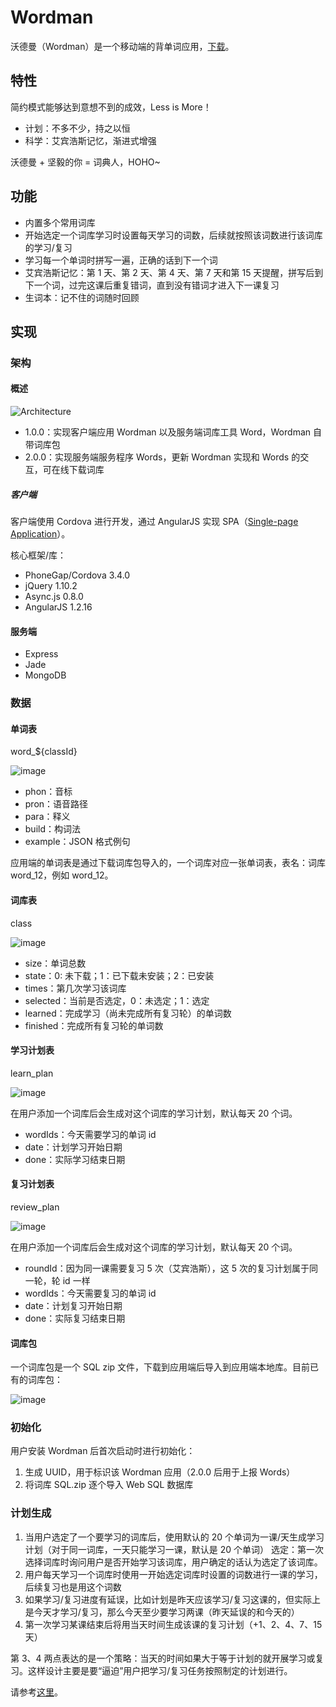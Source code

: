 Wordman
=============

沃德曼（Wordman）是一个移动端的背单词应用，[下载](http://pan.baidu.com/s/1sjtw5Rn)。

## 特性 ##

简约模式能够达到意想不到的成效，Less is More！

* 计划：不多不少，持之以恒
* 科学：艾宾浩斯记忆，渐进式增强

沃德曼 + 坚毅的你 = 词典人，HOHO~

## 功能 ##

* 内置多个常用词库
* 开始选定一个词库学习时设置每天学习的词数，后续就按照该词数进行该词库的学习/复习
* 学习每一个单词时拼写一遍，正确的话到下一个词
* 艾宾浩斯记忆：第 1 天、第 2 天、第 4 天、第 7 天和第 15 天提醒，拼写后到下一个词，过完这课后重复错词，直到没有错词才进入下一课复习
* 生词本：记不住的词随时回顾

## 实现 ##

### 架构 ###

#### 概述 ###

![Architecture](https://cloud.githubusercontent.com/assets/873584/7827317/66527f20-0458-11e5-8808-3f4368300386.png)

* 1.0.0：实现客户端应用 Wordman 以及服务端词库工具 Word，Wordman 自带词库包
* 2.0.0：实现服务端服务程序 Words，更新 Wordman 实现和 Words 的交互，可在线下载词库

##### 客户端 ####

客户端使用 Cordova 进行开发，通过 AngularJS 实现 SPA（[Single-page Application](http://en.wikipedia.org/wiki/Single-page_application)）。

核心框架/库：
* PhoneGap/Cordova 3.4.0
* jQuery 1.10.2
* Async.js 0.8.0
* AngularJS 1.2.16

#### 服务端 ####

* Express
* Jade
* MongoDB

### 数据 ###

#### 单词表 ####

word_${classId}

![image](https://cloud.githubusercontent.com/assets/873584/7827322/74ef66d8-0458-11e5-9566-4d361a2f8317.png)

* phon：音标
* pron：语音路径
* para：释义
* build：构词法
* example：JSON 格式例句

应用端的单词表是通过下载词库包导入的，一个词库对应一张单词表，表名：词库 word_12，例如 word_12。

#### 词库表 ####

class

![image](https://cloud.githubusercontent.com/assets/873584/7827326/80a6127e-0458-11e5-9c37-0b3a7902090a.png)

* size：单词总数
* state：0: 未下载；1：已下载未安装；2：已安装
* times：第几次学习该词库
* selected：当前是否选定，0：未选定；1：选定
* learned：完成学习（尚未完成所有复习轮）的单词数
* finished：完成所有复习轮的单词数


#### 学习计划表 ####

learn_plan

![image](https://cloud.githubusercontent.com/assets/873584/7827330/926d8b7c-0458-11e5-9f96-e8231c5857da.png)

在用户添加一个词库后会生成对这个词库的学习计划，默认每天 20 个词。
* wordIds：今天需要学习的单词 id
* date：计划学习开始日期
* done：实际学习结束日期

#### 复习计划表 ####

review_plan

![image](https://cloud.githubusercontent.com/assets/873584/7827337/9fe83e6e-0458-11e5-8420-84d95a193201.png)

在用户添加一个词库后会生成对这个词库的学习计划，默认每天 20 个词。
* roundId：因为同一课需要复习 5 次（艾宾浩斯），这 5 次的复习计划属于同一轮，轮 id 一样
* wordIds：今天需要复习的单词 id
* date：计划复习开始日期
* done：实际复习结束日期


#### 词库包 ####

一个词库包是一个 SQL zip 文件，下载到应用端后导入到应用端本地库。目前已有的词库包：

![image](https://cloud.githubusercontent.com/assets/873584/7827338/aa85c8f0-0458-11e5-8cb4-7c335955754b.png)

### 初始化 ###

用户安装 Wordman 后首次启动时进行初始化：

1. 生成 UUID，用于标识该 Wordman 应用（2.0.0 后用于上报 Words）
2. 将词库 SQL.zip 逐个导入 Web SQL 数据库

### 计划生成 ###

1. 当用户选定了一个要学习的词库后，使用默认的 20 个单词为一课/天生成学习计划（对于同一词库，一天只能学习一课，默认是 20 个单词）
选定：第一次选择词库时询问用户是否开始学习该词库，用户确定的话认为选定了该词库。
2. 用户每天学习一个词库时使用一开始选定词库时设置的词数进行一课的学习，后续复习也是用这个词数
3. 如果学习/复习进度有延误，比如计划是昨天应该学习/复习这课的，但实际上是今天才学习/复习，那么今天至少要学习两课（昨天延误的和今天的）
4. 第一次学习某课结束后将用当天时间生成该课的复习计划（+1、2、4、7、15 天）

第 3、4 两点表达的是一个策略：当天的时间如果大于等于计划的就开展学习或复习。这样设计主要是要“逼迫”用户把学习/复习任务按照制定的计划进行。



请参考[这里](https://docs.google.com/document/d/1mIxzQrUSCZCKOczYYX2wJAV-OVxFU5X7cPwz0IiEHN0/edit?usp=sharing)。
